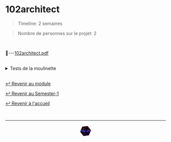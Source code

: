 # 102architect

> Timeline: 2 semaines

> Nombre de personnes sur le projet: 2

<br>

📂---[102architect.pdf](https://github.com/Studio-17/Epitech-Subjects/blob/main/Semester-1/B-MAT-100/102architect/102architect.pdf)


<br>

<details>
<summary> Tests de la moulinette </summary>
<table align="center">
    <thead>
        <tr>
            <td colspan="3" align="center"><strong>MOULINETTE</strong></td>
        </tr>
        <tr>
            <th>SOMMAIRE</th>
            <th>NB DE TESTS</th>
            <th>DETAILS</th>
        </tr>
    </thead>
    <tbody>
        <tr>
            <td rowspan="22">1-rigor</td>
            <td rowspan="22" style="text-align: center;">22</td>
            <td>1a-no arguments</td>
        </tr>
    		<tr>
			<td>1b-not enough arguments</td>
		</tr>
		<tr>
			<td>1c-incorrect arguments 1</td>
		</tr>
		<tr>
			<td>1d-incorrect arguments 2</td>
		</tr>
		<tr>
			<td>1e-incorrect arguments 3</td>
		</tr>
		<tr>
			<td>1f-too many argments -t</td>
		</tr>
		<tr>
			<td>1g-not enough arguments -t</td>
		</tr>
		<tr>
			<td>1h-incorrect arguments -t</td>
		</tr>
		<tr>
			<td>1i-too many argments -z</td>
		</tr>
		<tr>
			<td>1j-not enough arguments -z</td>
		</tr>
		<tr>
			<td>1k-incorrect arguments -z</td>
		</tr>
		<tr>
			<td>1l-too many argments -r</td>
		</tr>
		<tr>
			<td>1m-not enough arguments -r</td>
		</tr>
		<tr>
			<td>1n-incorrect arguments -r</td>
		</tr>
		<tr>
			<td>1o-not enough arguments -s</td>
		</tr>
		<tr>
			<td>1o-too many argments -s</td>
		</tr>
		<tr>
			<td>1q-incorrect arguments -s</td>
		</tr>
		<tr>
			<td>1r-output instructions -t</td>
		</tr>
		<tr>
			<td>1s-output instructions -z</td>
		</tr>
		<tr>
			<td>1t-output instructions -r</td>
		</tr>
		<tr>
			<td>1u-output instructions -s</td>
		</tr>
		<tr>
			<td>1v-output instructions full</td>
		</tr>
        <tr>
            <td rowspan="12">2-transformation matrices</td>
            <td rowspan="12" style="text-align: center;">12</td>
            <td>2a-translation (y axis)</td>
        </tr>
    		<tr>
			<td>2b-translation (x axis)</td>
		</tr>
		<tr>
			<td>2c-translation</td>
		</tr>
		<tr>
			<td>2d-scaling (y axis)</td>
		</tr>
		<tr>
			<td>2e-scaling (x axis)</td>
		</tr>
		<tr>
			<td>2f-scaling</td>
		</tr>
		<tr>
			<td>2g-45 degree rotation</td>
		</tr>
		<tr>
			<td>2h--60 degree rotation</td>
		</tr>
		<tr>
			<td>2i-620 degree rotation</td>
		</tr>
		<tr>
			<td>2j-45 degree reflection</td>
		</tr>
		<tr>
			<td>2k--60 degree reflection</td>
		</tr>
		<tr>
			<td>2l-620 degree reflection</td>
		</tr>
        <tr>
            <td rowspan="6">3-matrix product</td>
            <td rowspan="6" style="text-align: center;">6</td>
            <td>3a-translation</td>
        </tr>
    		<tr>
			<td>3b-scaling</td>
		</tr>
		<tr>
			<td>3c-45 degree rotation</td>
		</tr>
		<tr>
			<td>3d-90 degree rotation</td>
		</tr>
		<tr>
			<td>3e-180 degree reflection</td>
		</tr>
		<tr>
			<td>3f--60 degree reflection</td>
		</tr>
        <tr>
            <td rowspan="6">4-complex transformations</td>
            <td rowspan="6" style="text-align: center;">6</td>
            <td>4a-complex transformation t r</td>
        </tr>
    		<tr>
			<td>4b-complex transformation s z</td>
		</tr>
		<tr>
			<td>4c-complex transformation t z r</td>
		</tr>
		<tr>
			<td>4d-complex transformation s r s</td>
		</tr>
		<tr>
			<td>4e-complex transformation r t r z</td>
		</tr>
		<tr>
			<td>4f-complex transformation z t r s z</td>
		</tr>
	</tbody>
</table>
</details>

<br>

[↩️ Revenir au module](https://github.com/Studio-17/Epitech-Subjects/tree/main/Semester-1/B-MAT-100)

[↩️ Revenir au Semester-1](https://github.com/Studio-17/Epitech-Subjects/tree/main/Semester-1)

[↩️ Revenir à l'accueil](https://github.com/Studio-17/Epitech-Subjects)

<br>

---

<div align="center">

<a href="https://github.com/Studio-17" target="_blank"><img src="../../../assets/voc17.gif" width="40"></a>

</div>